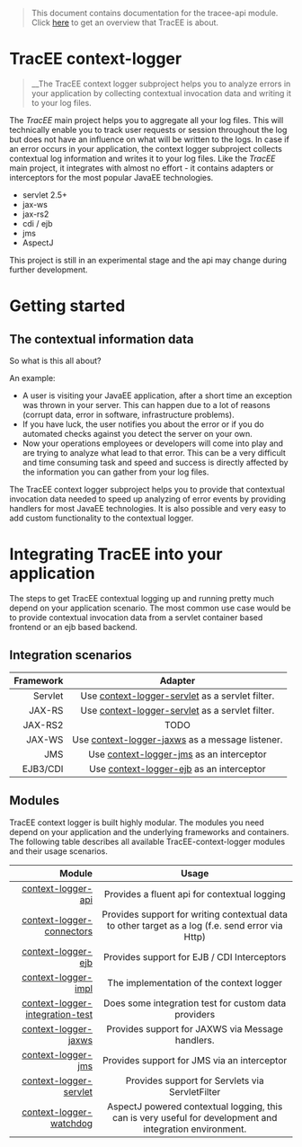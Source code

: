 > This document contains documentation for the tracee-api module. Click [here](/README.md) to get an overview that TracEE is about.

# TracEE context-logger

> __The TracEE context logger subproject helps you to analyze errors in your application by collecting contextual invocation data and writing it to your log files.


The *TracEE* main project helps you to aggregate all your log files. This will technically enable you to track user requests or session throughout the log but does not have an influence on what will be written to the logs.
In case if an error occurs in your application, the context logger subproject collects contextual log information and writes it to your log files.
Like the *TracEE* main project, it integrates with almost no effort - it contains adapters or interceptors for the most popular JavaEE technologies.

* servlet 2.5+
* jax-ws
* jax-rs2
* cdi / ejb
* jms
* AspectJ

This project is still in an experimental stage and the api may change during further development.

# Getting started

## The contextual information data

So what is this all about?

An example:
- A user is visiting your JavaEE application, after a short time an exception was thrown in your server. This can happen due to a lot of reasons (corrupt data, error in software, infrastructure problems).
- If you have luck, the user notifies you about the error or if you do automated checks against you detect the server on your own.
- Now your operations employees or developers will come into play and are trying to analyze what lead to that error. This can be a very difficult and time consuming task and speed and success is directly affected by the information you can gather from your log files.

The TracEE context logger subproject helps you to provide that contextual invocation data needed to speed up analyzing of error events by providing handlers for most JavaEE technologies.
It is also possible and very easy to add custom functionality to the contextual logger.

# Integrating TracEE into your application

The steps to get TracEE contextual logging up and running pretty much depend on your application scenario. The most common use case would be to
provide contextual invocation data from a servlet container based frontend or an ejb based backend.

## Integration scenarios

| Framework  | Adapter |
| ----------:|:------:|
| Servlet    | Use [context-logger-servlet](context-logger-servlet) as a servlet filter. |
| JAX-RS     | Use [context-logger-servlet](context-logger-servlet) as a servlet filter. |
| JAX-RS2    | TODO |
| JAX-WS     | Use [context-logger-jaxws](context-logger-jaxws) as a message listener. | |
| JMS        | Use [context-logger-jms](context-logger-jms) as an interceptor |
| EJB3/CDI   | Use [context-logger-ejb](context-logger-jms) as an interceptor |


## Modules

TracEE context logger is built highly modular. The modules you need depend on your application and the underlying frameworks and containers.
The following table describes all available TracEE-context-logger modules and their usage scenarios.

| Module                                | Usage |
|--------------------------------------:|:-----:|
| [context-logger-api](context-logger-api)               | Provides a fluent api for contextual logging |
| [context-logger-connectors](context-logger-connectors) | Provides support for writing contextual data to other target as a log (f.e. send error via Http) |
| [context-logger-ejb](context-logger-ejb)               | Provides support for EJB / CDI Interceptors |
| [context-logger-impl](context-logger-impl)             | The implementation of the context logger |
| [context-logger-integration-test](context-logger-integration-test) | Does some integration test for custom data providers |
| [context-logger-jaxws](context-logger-jaxws)           | Provides support for JAXWS via Message handlers. |
| [context-logger-jms](context-logger-jms)               | Provides support for JMS via an interceptor |
| [context-logger-servlet](context-logger-servlet)       | Provides support for Servlets via ServletFilter |
| [context-logger-watchdog](context-logger-watchdog)     | AspectJ powered contextual logging, this can is very useful for development and integration environment.|
